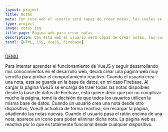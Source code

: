 ```yaml
---
layout: project
title: Notas
meta: Con esta web el usuario será capaz de crear notas, las cuales se guardan y se muestran de forma reactiva con la ayuda de VueJS
type: project
image: notas.jpg
title-page: Página web para crear notas
description: Con esta web el usuario será capaz de crear notas, las cuales se guardan y se muestran de forma reactiva con la ayuda de VueJS
tenol: [HTML, CSS, VueJS, Firebase]
---
```



<a href="https://notes-9d247.firebaseapp.com/" class="waves-effect waves-light btn">DEMO</a>

Para intentar aprender el funcionamiento de VueJS y seguir desarrollando mis conocimientos en el desarrollo web, decidí crear una página web muy sencilla para probar el comportamiento reactivo. Cuando el usuario crea una nota,
esta se guarda en la base de datos, en mi caso Firebase. Al cargar la página VueJS se encarga de traer todas las notas dispoibles desde la base de datos de Firebase,
esto quiere decir que por no complicar mucho la página, tomé la decisión de que todos los usuarios utilicen la misma base de datos. Cuando un usuario crea una nota desde 
otro dispositivo, VueJS actualiza de forma reactiva, sin recargar la página, añadiendo las notas nuevas. Cuando el usuario pasa el ratón encima de una nota, aparece un icono para
poder eliminar dicha nota. La página web es reactiva por lo que es totalmente funcional desde cualquier dispositivo.


